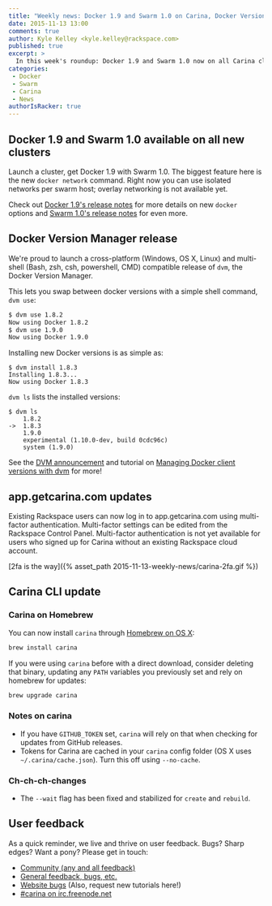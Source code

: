 ```yaml
---
title: "Weekly news: Docker 1.9 and Swarm 1.0 on Carina, Docker Version Manager, Carina Updates"
date: 2015-11-13 13:00
comments: true
author: Kyle Kelley <kyle.kelley@rackspace.com>
published: true
excerpt: >
  In this week's roundup: Docker 1.9 and Swarm 1.0 now on all Carina clusters, updates for the Carina CLI and GUI, official dvm release!
categories:
 - Docker
 - Swarm
 - Carina
 - News
authorIsRacker: true
---
```


## Docker 1.9 and Swarm 1.0 available on all new clusters

Launch a cluster, get Docker 1.9 with Swarm 1.0. The biggest feature here is the new `docker network` command. Right now you can use isolated networks per swarm host; overlay networking is not available yet.

Check out [Docker 1.9's release notes](https://github.com/docker/docker/releases/tag/v1.9.0) for more details on new `docker` options and [Swarm 1.0's release notes](https://github.com/docker/swarm/releases/tag/v1.0.0) for even more.

## Docker Version Manager release

We're proud to launch a cross-platform (Windows, OS X, Linux) and multi-shell (Bash, zsh, csh, powershell, CMD) compatible release of `dvm`, the Docker Version Manager.

This lets you swap between docker versions with a simple shell command, `dvm use`:

```bash
$ dvm use 1.8.2
Now using Docker 1.8.2
$ dvm use 1.9.0
Now using Docker 1.9.0
```

Installing new Docker versions is as simple as:

```
$ dvm install 1.8.3
Installing 1.8.3...
Now using Docker 1.8.3
```

`dvm ls` lists the installed versions:

```
$ dvm ls
	1.8.2
->	1.8.3
	1.9.0
	experimental (1.10.0-dev, build 0cdc96c)
	system (1.9.0)
```

See the [DVM announcement](https://getcarina.com/blog/docker-version-manager/) and tutorial on [Managing Docker client versions with dvm](https://getcarina.com/docs/tutorials/docker-version-manager/) for more!

## app.getcarina.com updates

Existing Rackspace users can now log in to app.getcarina.com using multi-factor authentication. Multi-factor settings can be edited from the Rackspace Control Panel. Multi-factor authentication is not yet available for users who signed up for Carina without an existing Rackspace cloud account.

[2fa is the way]({% asset_path 2015-11-13-weekly-news/carina-2fa.gif %})

## Carina CLI update

### Carina on Homebrew

You can now install `carina` through [Homebrew on OS X](http://brew.sh/):

```bash
brew install carina
```

If you were using `carina` before with a direct download, consider deleting that binary, updating any `PATH` variables you previously set and rely on homebrew for updates:

```bash
brew upgrade carina
```

### Notes on carina

* If you have `GITHUB_TOKEN` set, `carina` will rely on that when checking for updates from GitHub releases.
* Tokens for Carina are cached in your `carina` config folder (OS X uses `~/.carina/cache.json`). Turn this off using `--no-cache`.

### Ch-ch-ch-changes

* The `--wait` flag has been fixed and stabilized for `create` and `rebuild`.

## User feedback

As a quick reminder, we live and thrive on user feedback. Bugs? Sharp edges? Want a pony? Please get in touch:

* [Community (any and all feedback)](https://community.getcarina.com/)
* [General feedback, bugs, etc.](https://github.com/getcarina/feedback)
* [Website bugs](https://github.com/getcarina/getcarina.com/issues) (Also, request new tutorials here!)
* [#carina on irc.freenode.net](https://botbot.me/freenode/carina/)

